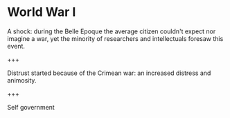 ---
---

# World War I

A shock: during the Belle Epoque the average citizen couldn't expect nor imagine a war, yet the minority of researchers and intellectuals foresaw this event.

+++

Distrust started because of the Crimean war: an increased distress and animosity.

+++

Self government